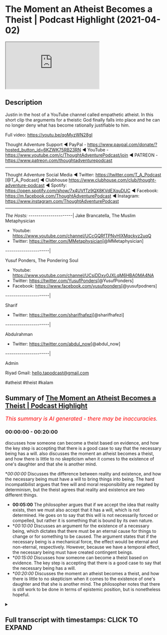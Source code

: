 # The Moment an Atheist Becomes a Theist | Podcast Highlight (2021-04-02)

<iframe loading='lazy' allow='autoplay' src='https://www.youtube.com/embed/_VjXoEPU5z0'></iframe>

## Description

Justin in the host of a YouTube channel called empathetic atheist. In this short clip the arguments for a theistic God finally falls into place and he can no longer deny what has become rationally justifiable to him.

Full video: https://youtu.be/qoMyzWN28gI

Thought Adventure Support
◄ PayPal - https://www.paypal.com/donate/?hosted_button_id=6KZWK75RB23RN 
◄ YouTube - https://www.youtube.com/c/ThoughtAdventurePodcast/join
◄ PATREON - https://www.patreon.com/thoughtadventurepodcast
____________________________________________________________________

Thought Adventure Social Media
◄ Twitter: https://twitter.com/T_A_Podcast​​ [@T_A_Podcast]
◄ Clubhouse https://www.clubhouse.com/club/thought-adventure-podcast
◄ Spotify: https://open.spotify.com/show/7x4UVfTz9QX8KVdEXquDUC
◄ Facebook: https://m.facebook.com/ThoughtAdventurePodcast
◄ Instagram: https://www.instagram.com/ThoughtAdventurePodcast​

----------------------------------------------------------------

*The Hosts:*
----------------------|
Jake Brancatella, The Muslim Metaphysician

- Youtube: https://www.youtube.com/channel/UCcGQRfTPNyHlXMqckvz2uqQ
- Twitter:  https://twitter.com/MMetaphysician​​ [@MMetaphysician]

----------------------|

Yusuf Ponders, The Pondering Soul

- Youtube: https://www.youtube.com/channel/UCsiDDxy0JXLqM6HBA0MA4NA
- Twitter: https://twitter.com/YusufPonders​​ [@YusufPonders]
- Facebook: https://www.facebook.com/yusufponders​ [@yusufpodners]

----------------------|

Sharif

- Twitter: https://twitter.com/sharifhafezi​​ [@sharifhafezi]

----------------------|

Abdulrahman

- Twitter: https://twitter.com/abdul_now​ [@abdul_now]

----------------------|

Admin

Riyad 
Gmail: hello.tapodcast@gmail.com

#atheist #theist #kalam

## Summary of [The Moment an Atheist Becomes a Theist | Podcast Highlight](https://www.youtube.com/watch?v=_VjXoEPU5z0)


*<span style="color:red; font-size:125%">This summary is AI generated - there may be inaccuracies</span>. [](/)*

### <a onclick="modifyYTiframeseektime('0')">00:00:00</a> - <a onclick="modifyYTiframeseektime('1200')">00:20:00</a>

 discusses how someone can become a theist based on evidence, and how the key step is accepting that there is a good case to say that the necessary being has a will.  also discusses the moment an atheist becomes a theist, and how there is little to no skepticism when it comes to the existence of one's daughter and that she is another mind.

**<a onclick="modifyYTiframeseektime('0')">00:00:00</a>* Discusses the difference between reality and existence, and how the necessary being must have a will to bring things into being. The hard incompatibilist argues that free will and moral responsibility are negated by determinism, but the theist agrees that reality and existence are two different things.
* **<a onclick="modifyYTiframeseektime('300')">00:05:00</a>** The philosopher argues that if we accept the idea that reality exists, then we must also accept that it has a will, which is not determined. He goes on to say that this will is not necessarily forced or compelled, but rather it is something that is bound by its own nature.
* **<a onclick="modifyYTiframeseektime('600')">00:10:00</a>* Discusses an argument for the existence of a necessary being, which dictates that there must be an eternal cause for things to change or for something to be caused. The argument states that if the necessary being is a mechanical force, the effect would be eternal and non-eternal, respectively. However, because we have a temporal effect, the necessary being must have created contingent beings.
* **<a onclick="modifyYTiframeseektime('900')">00:15:00</a>* Discusses how someone can become a theist based on evidence. The key step is accepting that there is a good case to say that the necessary being has a will.
* **<a onclick="modifyYTiframeseektime('1200')">00:20:00</a>* Discusses the moment an atheist becomes a theist, and how there is little to no skepticism when it comes to the existence of one's daughter and that she is another mind. The philosopher notes that there is still work to be done in terms of epistemic position, but is nonetheless hopeful.

<details><summary><h2>Full transcript with timestamps: CLICK TO EXPAND</h2></summary>

<a onclick="modifyYTiframeseektime('14')">0:00:14</a> yeah good man i was just  
<a onclick="modifyYTiframeseektime('15')">0:00:15</a> obviously i had to go and pray so i  
<a onclick="modifyYTiframeseektime('17')">0:00:17</a> couldn't hear the discussion so  
<a onclick="modifyYTiframeseektime('19')">0:00:19</a> have you convinced him yet about belief  
<a onclick="modifyYTiframeseektime('21')">0:00:21</a> in a god yet  
<a onclick="modifyYTiframeseektime('24')">0:00:24</a> oh i'm there i'm there with a with a  
<a onclick="modifyYTiframeseektime('25')">0:00:25</a> necessary being  
<a onclick="modifyYTiframeseektime('28')">0:00:28</a> is this a necessary being do you believe  
<a onclick="modifyYTiframeseektime('29')">0:00:29</a> in necessary stage two brother  
<a onclick="modifyYTiframeseektime('32')">0:00:32</a> do you believe that a necessary being  
<a onclick="modifyYTiframeseektime('33')">0:00:33</a> needs to have a will no  
<a onclick="modifyYTiframeseektime('37')">0:00:37</a> yeah explain why not  
<a onclick="modifyYTiframeseektime('40')">0:00:40</a> i don't think reality has a will reality  
<a onclick="modifyYTiframeseektime('44')">0:00:44</a> to me is the causal necessary principle  
<a onclick="modifyYTiframeseektime('46')">0:00:46</a> for the  
<a onclick="modifyYTiframeseektime('46')">0:00:46</a> for the existence of the universe so  
<a onclick="modifyYTiframeseektime('49')">0:00:49</a> with reality reality is the equivalent  
<a onclick="modifyYTiframeseektime('51')">0:00:51</a> to god  
<a onclick="modifyYTiframeseektime('51')">0:00:51</a> uh reality causes i wouldn't use the  
<a onclick="modifyYTiframeseektime('54')">0:00:54</a> word created but i  
<a onclick="modifyYTiframeseektime('55')">0:00:55</a> would use the word causes uh matter  
<a onclick="modifyYTiframeseektime('58')">0:00:58</a> space time consciousness all those  
<a onclick="modifyYTiframeseektime('61')">0:01:01</a> things i've  
<a onclick="modifyYTiframeseektime('62')">0:01:02</a> been looking into something called  
<a onclick="modifyYTiframeseektime('63')">0:01:03</a> neutral monism are you guys familiar  
<a onclick="modifyYTiframeseektime('65')">0:01:05</a> with that  
<a onclick="modifyYTiframeseektime('67')">0:01:07</a> yes but what do you mean by reality  
<a onclick="modifyYTiframeseektime('69')">0:01:09</a> causes  
<a onclick="modifyYTiframeseektime('71')">0:01:11</a> reality what is reality in that is it  
<a onclick="modifyYTiframeseektime('74')">0:01:14</a> just  
<a onclick="modifyYTiframeseektime('75')">0:01:15</a> like a um i mean what is reality in that  
<a onclick="modifyYTiframeseektime('79')">0:01:19</a> equation a plane of existence where  
<a onclick="modifyYTiframeseektime('82')">0:01:22</a> every contingent  
<a onclick="modifyYTiframeseektime('83')">0:01:23</a> thing is derived from  
<a onclick="modifyYTiframeseektime('86')">0:01:26</a> but you understand that the term con  
<a onclick="modifyYTiframeseektime('88')">0:01:28</a> existence is a predicate  
<a onclick="modifyYTiframeseektime('90')">0:01:30</a> it's something that you give uh as a  
<a onclick="modifyYTiframeseektime('94')">0:01:34</a> property of a being  
<a onclick="modifyYTiframeseektime('95')">0:01:35</a> it's not something that exists so i  
<a onclick="modifyYTiframeseektime('97')">0:01:37</a> can't use existence as a noun  
<a onclick="modifyYTiframeseektime('99')">0:01:39</a> well and the way you're using it as well  
<a onclick="modifyYTiframeseektime('101')">0:01:41</a> as you will use it as an adjective isn't  
<a onclick="modifyYTiframeseektime('104')">0:01:44</a> it  
<a onclick="modifyYTiframeseektime('106')">0:01:46</a> well yeah yeah okay and i guess you  
<a onclick="modifyYTiframeseektime('108')">0:01:48</a> could also this is still  
<a onclick="modifyYTiframeseektime('110')">0:01:50</a> just referring to the fact that anything  
<a onclick="modifyYTiframeseektime('112')">0:01:52</a> that has existence you're sort of  
<a onclick="modifyYTiframeseektime('114')">0:01:54</a> putting it into that  
<a onclick="modifyYTiframeseektime('115')">0:01:55</a> but we've already spent a bit of time  
<a onclick="modifyYTiframeseektime('117')">0:01:57</a> discussing why there's a distinction and  
<a onclick="modifyYTiframeseektime('118')">0:01:58</a> you've already  
<a onclick="modifyYTiframeseektime('119')">0:01:59</a> um conceded to this there's a  
<a onclick="modifyYTiframeseektime('121')">0:02:01</a> distinction between two different kinds  
<a onclick="modifyYTiframeseektime('123')">0:02:03</a> of existence  
<a onclick="modifyYTiframeseektime('124')">0:02:04</a> that being possible existence or  
<a onclick="modifyYTiframeseektime('125')">0:02:05</a> contingent beings and the necessary  
<a onclick="modifyYTiframeseektime('127')">0:02:07</a> being  
<a onclick="modifyYTiframeseektime('128')">0:02:08</a> so when you're describing existence in  
<a onclick="modifyYTiframeseektime('130')">0:02:10</a> the way you are  
<a onclick="modifyYTiframeseektime('131')">0:02:11</a> you're just putting these all of these  
<a onclick="modifyYTiframeseektime('133')">0:02:13</a> things into one category despite there  
<a onclick="modifyYTiframeseektime('135')">0:02:15</a> being a huge distinction between  
<a onclick="modifyYTiframeseektime('137')">0:02:17</a> that which gives rise to possible  
<a onclick="modifyYTiframeseektime('139')">0:02:19</a> existence  
<a onclick="modifyYTiframeseektime('140')">0:02:20</a> and the thing that's making them come  
<a onclick="modifyYTiframeseektime('143')">0:02:23</a> into being itself  
<a onclick="modifyYTiframeseektime('145')">0:02:25</a> so you've already said that there is a  
<a onclick="modifyYTiframeseektime('147')">0:02:27</a> necessary being  
<a onclick="modifyYTiframeseektime('150')">0:02:30</a> and to say well existence doesn't have a  
<a onclick="modifyYTiframeseektime('153')">0:02:33</a> will  
<a onclick="modifyYTiframeseektime('154')">0:02:34</a> that's to completely forget all the  
<a onclick="modifyYTiframeseektime('156')">0:02:36</a> argumentation that's been leading up to  
<a onclick="modifyYTiframeseektime('158')">0:02:38</a> this distinction between different kinds  
<a onclick="modifyYTiframeseektime('159')">0:02:39</a> of  
<a onclick="modifyYTiframeseektime('160')">0:02:40</a> existent beings that is necessary and  
<a onclick="modifyYTiframeseektime('163')">0:02:43</a> possible and to say well this as a whole  
<a onclick="modifyYTiframeseektime('167')">0:02:47</a> can't have a will we've not been arguing  
<a onclick="modifyYTiframeseektime('169')">0:02:49</a> for that we've said we've admitted yes  
<a onclick="modifyYTiframeseektime('171')">0:02:51</a> there are  
<a onclick="modifyYTiframeseektime('172')">0:02:52</a> there is this thing called existent  
<a onclick="modifyYTiframeseektime('174')">0:02:54</a> beings  
<a onclick="modifyYTiframeseektime('176')">0:02:56</a> now if you go into that bubble of things  
<a onclick="modifyYTiframeseektime('179')">0:02:59</a> are there different kinds of existent  
<a onclick="modifyYTiframeseektime('180')">0:03:00</a> beings yes there's a necessary being  
<a onclick="modifyYTiframeseektime('182')">0:03:02</a> and there's a possible being or possible  
<a onclick="modifyYTiframeseektime('184')">0:03:04</a> beings plural  
<a onclick="modifyYTiframeseektime('186')">0:03:06</a> and we're saying that the uh the  
<a onclick="modifyYTiframeseektime('190')">0:03:10</a> necessary  
<a onclick="modifyYTiframeseektime('191')">0:03:11</a> has to have a will and we we gave the  
<a onclick="modifyYTiframeseektime('193')">0:03:13</a> reasoning there so if this necessary  
<a onclick="modifyYTiframeseektime('195')">0:03:15</a> being is  
<a onclick="modifyYTiframeseektime('195')">0:03:15</a> independent yeah it is bringing things  
<a onclick="modifyYTiframeseektime('198')">0:03:18</a> into being  
<a onclick="modifyYTiframeseektime('200')">0:03:20</a> there is this strange occurrence here of  
<a onclick="modifyYTiframeseektime('202')">0:03:22</a> the the lack of  
<a onclick="modifyYTiframeseektime('203')">0:03:23</a> causality in the sense that this being  
<a onclick="modifyYTiframeseektime('205')">0:03:25</a> isn't being acted  
<a onclick="modifyYTiframeseektime('206')">0:03:26</a> upon in the same way so i know you're a  
<a onclick="modifyYTiframeseektime('209')">0:03:29</a> determinist yeah  
<a onclick="modifyYTiframeseektime('210')">0:03:30</a> are you still there i mean i've i've  
<a onclick="modifyYTiframeseektime('212')">0:03:32</a> moved on that too  
<a onclick="modifyYTiframeseektime('214')">0:03:34</a> but so but even if you would want to let  
<a onclick="modifyYTiframeseektime('216')">0:03:36</a> me just clarify real quick i  
<a onclick="modifyYTiframeseektime('218')">0:03:38</a> i am a hard incompatibilist uh in the  
<a onclick="modifyYTiframeseektime('220')">0:03:40</a> same sense as jake  
<a onclick="modifyYTiframeseektime('223')">0:03:43</a> we just sit on different ends of the  
<a onclick="modifyYTiframeseektime('225')">0:03:45</a> spectrum i am a hard incompatibilist  
<a onclick="modifyYTiframeseektime('227')">0:03:47</a> that uh negates free will that leans  
<a onclick="modifyYTiframeseektime('230')">0:03:50</a> towards determinism negates free will  
<a onclick="modifyYTiframeseektime('232')">0:03:52</a> and or moral responsibility okay right  
<a onclick="modifyYTiframeseektime('235')">0:03:55</a> but you understand just in that when you  
<a onclick="modifyYTiframeseektime('237')">0:03:57</a> say existence  
<a onclick="modifyYTiframeseektime('238')">0:03:58</a> is the necessary existence you're using  
<a onclick="modifyYTiframeseektime('242')">0:04:02</a> existence that  
<a onclick="modifyYTiframeseektime('243')">0:04:03</a> has an adjective exactly it doesn't make  
<a onclick="modifyYTiframeseektime('246')">0:04:06</a> sense when you say existing no no no  
<a onclick="modifyYTiframeseektime('249')">0:04:09</a> reality is  
<a onclick="modifyYTiframeseektime('252')">0:04:12</a> so what i would need to do is is find a  
<a onclick="modifyYTiframeseektime('254')">0:04:14</a> way to separate  
<a onclick="modifyYTiframeseektime('255')">0:04:15</a> reality from existence find a  
<a onclick="modifyYTiframeseektime('258')">0:04:18</a> distinction between those two things  
<a onclick="modifyYTiframeseektime('259')">0:04:19</a> because i'm not necessarily trying to  
<a onclick="modifyYTiframeseektime('261')">0:04:21</a> say  
<a onclick="modifyYTiframeseektime('262')">0:04:22</a> that existence is existence or reality  
<a onclick="modifyYTiframeseektime('265')">0:04:25</a> is reality  
<a onclick="modifyYTiframeseektime('270')">0:04:30</a> is that which exists as either a  
<a onclick="modifyYTiframeseektime('273')">0:04:33</a> possible existence or a necessary  
<a onclick="modifyYTiframeseektime('275')">0:04:35</a> existence which i think what joseph was  
<a onclick="modifyYTiframeseektime('276')">0:04:36</a> saying before  
<a onclick="modifyYTiframeseektime('278')">0:04:38</a> then yes but that's what we agree that  
<a onclick="modifyYTiframeseektime('280')">0:04:40</a> reality  
<a onclick="modifyYTiframeseektime('282')">0:04:42</a> is that which exists as a possible  
<a onclick="modifyYTiframeseektime('283')">0:04:43</a> existence and or it's a necessary  
<a onclick="modifyYTiframeseektime('285')">0:04:45</a> existence  
<a onclick="modifyYTiframeseektime('286')">0:04:46</a> now all we're saying is okay you've got  
<a onclick="modifyYTiframeseektime('288')">0:04:48</a> possible existence  
<a onclick="modifyYTiframeseektime('289')">0:04:49</a> which are possible and need to be  
<a onclick="modifyYTiframeseektime('291')">0:04:51</a> actualized to have a particular  
<a onclick="modifyYTiframeseektime('293')">0:04:53</a> attribute  
<a onclick="modifyYTiframeseektime('294')">0:04:54</a> or that they began to exist and a  
<a onclick="modifyYTiframeseektime('297')">0:04:57</a> necessary existence which is eternal  
<a onclick="modifyYTiframeseektime('300')">0:05:00</a> uh which had to do the actualizing now  
<a onclick="modifyYTiframeseektime('302')">0:05:02</a> the actualizing or the causing  
<a onclick="modifyYTiframeseektime('305')">0:05:05</a> of these possible things it required a  
<a onclick="modifyYTiframeseektime('308')">0:05:08</a> choice  
<a onclick="modifyYTiframeseektime('309')">0:05:09</a> otherwise these possible things are no  
<a onclick="modifyYTiframeseektime('310')">0:05:10</a> longer possible they're necessary as  
<a onclick="modifyYTiframeseektime('312')">0:05:12</a> well  
<a onclick="modifyYTiframeseektime('313')">0:05:13</a> and no not only that yeah go sorry and  
<a onclick="modifyYTiframeseektime('316')">0:05:16</a> also so  
<a onclick="modifyYTiframeseektime('318')">0:05:18</a> the idea that existence doesn't  
<a onclick="modifyYTiframeseektime('321')">0:05:21</a> necessarily have to have a will  
<a onclick="modifyYTiframeseektime('323')">0:05:23</a> we're conceding that with the idea that  
<a onclick="modifyYTiframeseektime('325')">0:05:25</a> possible existence  
<a onclick="modifyYTiframeseektime('327')">0:05:27</a> can have a will and cannot have a will  
<a onclick="modifyYTiframeseektime('329')">0:05:29</a> that is some  
<a onclick="modifyYTiframeseektime('330')">0:05:30</a> of possible existent beings by possible  
<a onclick="modifyYTiframeseektime('334')">0:05:34</a> existence you mean contingent beings  
<a onclick="modifyYTiframeseektime('336')">0:05:36</a> yeah yeah so they can be their their  
<a onclick="modifyYTiframeseektime('338')">0:05:38</a> non-existence is not inconceivable  
<a onclick="modifyYTiframeseektime('340')">0:05:40</a> so that you know these things can come  
<a onclick="modifyYTiframeseektime('342')">0:05:42</a> into being and they can cease to be  
<a onclick="modifyYTiframeseektime('344')">0:05:44</a> you know they can originate that they  
<a onclick="modifyYTiframeseektime('346')">0:05:46</a> have a will i would just say that their  
<a onclick="modifyYTiframeseektime('347')">0:05:47</a> will  
<a onclick="modifyYTiframeseektime('347')">0:05:47</a> isn't uh isn't derived from free choice  
<a onclick="modifyYTiframeseektime('351')">0:05:51</a> like that their their will right but  
<a onclick="modifyYTiframeseektime('353')">0:05:53</a> then that complicates it even further  
<a onclick="modifyYTiframeseektime('355')">0:05:55</a> because  
<a onclick="modifyYTiframeseektime('355')">0:05:55</a> if you want to say because we're saying  
<a onclick="modifyYTiframeseektime('357')">0:05:57</a> i'm saying that there are i think like a  
<a onclick="modifyYTiframeseektime('358')">0:05:58</a> stone  
<a onclick="modifyYTiframeseektime('359')">0:05:59</a> doesn't necessarily have a will i'm  
<a onclick="modifyYTiframeseektime('361')">0:06:01</a> happy to concede that  
<a onclick="modifyYTiframeseektime('363')">0:06:03</a> you know we can go down this route of  
<a onclick="modifyYTiframeseektime('365')">0:06:05</a> psychism and things like that but  
<a onclick="modifyYTiframeseektime('367')">0:06:07</a> i'm happy to say that there are things  
<a onclick="modifyYTiframeseektime('369')">0:06:09</a> in existence that don't have a will  
<a onclick="modifyYTiframeseektime('372')">0:06:12</a> and you know if you're saying that then  
<a onclick="modifyYTiframeseektime('375')">0:06:15</a> we can say  
<a onclick="modifyYTiframeseektime('376')">0:06:16</a> yeah it's not necessarily the case that  
<a onclick="modifyYTiframeseektime('378')">0:06:18</a> existence  
<a onclick="modifyYTiframeseektime('379')">0:06:19</a> has to have a will well because we can  
<a onclick="modifyYTiframeseektime('381')">0:06:21</a> point at things in reality that don't  
<a onclick="modifyYTiframeseektime('383')">0:06:23</a> have a will so we yeah that's fine  
<a onclick="modifyYTiframeseektime('385')">0:06:25</a> but then again we've already made a  
<a onclick="modifyYTiframeseektime('386')">0:06:26</a> distinction between the possible and the  
<a onclick="modifyYTiframeseektime('387')">0:06:27</a> necessary  
<a onclick="modifyYTiframeseektime('388')">0:06:28</a> and the only reason you can say well  
<a onclick="modifyYTiframeseektime('390')">0:06:30</a> reality doesn't necessarily have to have  
<a onclick="modifyYTiframeseektime('392')">0:06:32</a> a will  
<a onclick="modifyYTiframeseektime('394')">0:06:34</a> that's a consequence of this  
<a onclick="modifyYTiframeseektime('395')">0:06:35</a> understanding that well possible  
<a onclick="modifyYTiframeseektime('397')">0:06:37</a> existence  
<a onclick="modifyYTiframeseektime('398')">0:06:38</a> and may not have a will and so therefore  
<a onclick="modifyYTiframeseektime('400')">0:06:40</a> you can infer from that  
<a onclick="modifyYTiframeseektime('402')">0:06:42</a> to the idea that quote reality doesn't  
<a onclick="modifyYTiframeseektime('405')">0:06:45</a> have a will  
<a onclick="modifyYTiframeseektime('406')">0:06:46</a> but then all you're talking about here  
<a onclick="modifyYTiframeseektime('408')">0:06:48</a> is the set of contingent things  
<a onclick="modifyYTiframeseektime('411')">0:06:51</a> and you're not seeing that we've already  
<a onclick="modifyYTiframeseektime('413')">0:06:53</a> made a distinction between that set  
<a onclick="modifyYTiframeseektime('415')">0:06:55</a> and the necessary existence and so then  
<a onclick="modifyYTiframeseektime('417')">0:06:57</a> when we're talking about the necessary  
<a onclick="modifyYTiframeseektime('419')">0:06:59</a> existence  
<a onclick="modifyYTiframeseektime('419')">0:06:59</a> there is no other way of explaining this  
<a onclick="modifyYTiframeseektime('421')">0:07:01</a> is other than having  
<a onclick="modifyYTiframeseektime('423')">0:07:03</a> the ability to choose there's nothing  
<a onclick="modifyYTiframeseektime('425')">0:07:05</a> acting upon it  
<a onclick="modifyYTiframeseektime('426')">0:07:06</a> making it do anything whatever  
<a onclick="modifyYTiframeseektime('429')">0:07:09</a> actions are coming from it whatever um  
<a onclick="modifyYTiframeseektime('432')">0:07:12</a> effects come from it  
<a onclick="modifyYTiframeseektime('434')">0:07:14</a> are self-determined and this is about as  
<a onclick="modifyYTiframeseektime('437')">0:07:17</a> free as a will as you're gonna get and  
<a onclick="modifyYTiframeseektime('438')">0:07:18</a> then  
<a onclick="modifyYTiframeseektime('438')">0:07:18</a> on top of that with what you've just  
<a onclick="modifyYTiframeseektime('440')">0:07:20</a> said um the this can you repeat what you  
<a onclick="modifyYTiframeseektime('442')">0:07:22</a> just mentioned there about you can  
<a onclick="modifyYTiframeseektime('444')">0:07:24</a> imagine  
<a onclick="modifyYTiframeseektime('445')">0:07:25</a> um you know these things as having a  
<a onclick="modifyYTiframeseektime('446')">0:07:26</a> will but a deterministic will  
<a onclick="modifyYTiframeseektime('449')">0:07:29</a> basic basically i have a will that's  
<a onclick="modifyYTiframeseektime('452')">0:07:32</a> that's derived from a arena of faculties  
<a onclick="modifyYTiframeseektime('455')">0:07:35</a> of  
<a onclick="modifyYTiframeseektime('456')">0:07:36</a> external factors like my existence my  
<a onclick="modifyYTiframeseektime('458')">0:07:38</a> brain my parents my society  
<a onclick="modifyYTiframeseektime('459')">0:07:39</a> everything like that brings me to figure  
<a onclick="modifyYTiframeseektime('462')">0:07:42</a> out what i like what i don't like what i  
<a onclick="modifyYTiframeseektime('464')">0:07:44</a> think is  
<a onclick="modifyYTiframeseektime('464')">0:07:44</a> right and wrong true and false all of  
<a onclick="modifyYTiframeseektime('467')">0:07:47</a> the things are from  
<a onclick="modifyYTiframeseektime('468')">0:07:48</a> external factors which are influences  
<a onclick="modifyYTiframeseektime('470')">0:07:50</a> that  
<a onclick="modifyYTiframeseektime('471')">0:07:51</a> could have could have caused me to  
<a onclick="modifyYTiframeseektime('474')">0:07:54</a> believe that something is right or wrong  
<a onclick="modifyYTiframeseektime('477')">0:07:57</a> but this is great though bro because  
<a onclick="modifyYTiframeseektime('478')">0:07:58</a> well for us not for you  
<a onclick="modifyYTiframeseektime('480')">0:08:00</a> because if you're willing to concede  
<a onclick="modifyYTiframeseektime('482')">0:08:02</a> here  
<a onclick="modifyYTiframeseektime('483')">0:08:03</a> that you know all of these things  
<a onclick="modifyYTiframeseektime('485')">0:08:05</a> despite being determined have  
<a onclick="modifyYTiframeseektime('487')">0:08:07</a> will then you have to admit that  
<a onclick="modifyYTiframeseektime('490')">0:08:10</a> whatever this necessary being is has a  
<a onclick="modifyYTiframeseektime('493')">0:08:13</a> will that is not determined  
<a onclick="modifyYTiframeseektime('494')">0:08:14</a> therefore has a free will  
<a onclick="modifyYTiframeseektime('498')">0:08:18</a> because if you're willing to acknowledge  
<a onclick="modifyYTiframeseektime('500')">0:08:20</a> if it's determined by other causes  
<a onclick="modifyYTiframeseektime('502')">0:08:22</a> and this necessary being is independent  
<a onclick="modifyYTiframeseektime('505')">0:08:25</a> i there's no other causes  
<a onclick="modifyYTiframeseektime('507')">0:08:27</a> determining it is this necessary being  
<a onclick="modifyYTiframeseektime('511')">0:08:31</a> bound by by his nature  
<a onclick="modifyYTiframeseektime('514')">0:08:34</a> for example can this necessary being you  
<a onclick="modifyYTiframeseektime('516')">0:08:36</a> guys are speaking about  
<a onclick="modifyYTiframeseektime('518')">0:08:38</a> can it lie can it sin  
<a onclick="modifyYTiframeseektime('521')">0:08:41</a> can it shoot well i'm not going to say  
<a onclick="modifyYTiframeseektime('523')">0:08:43</a> choose not to exist because that's kind  
<a onclick="modifyYTiframeseektime('524')">0:08:44</a> of stupid  
<a onclick="modifyYTiframeseektime('525')">0:08:45</a> but can it do those things like it's  
<a onclick="modifyYTiframeseektime('528')">0:08:48</a> it's bound  
<a onclick="modifyYTiframeseektime('529')">0:08:49</a> by its own nature which means there's  
<a onclick="modifyYTiframeseektime('531')">0:08:51</a> some deterministic  
<a onclick="modifyYTiframeseektime('533')">0:08:53</a> uh attributes there see i would say this  
<a onclick="modifyYTiframeseektime('536')">0:08:56</a> i would say the problem with those types  
<a onclick="modifyYTiframeseektime('538')">0:08:58</a> of questions is that it sort of  
<a onclick="modifyYTiframeseektime('540')">0:09:00</a> goes a bit too further to where we're at  
<a onclick="modifyYTiframeseektime('544')">0:09:04</a> so we're at being and then we're trying  
<a onclick="modifyYTiframeseektime('546')">0:09:06</a> to say okay does it necessarily be is it  
<a onclick="modifyYTiframeseektime('548')">0:09:08</a> some sort of mechanical force within the  
<a onclick="modifyYTiframeseektime('550')">0:09:10</a> universe  
<a onclick="modifyYTiframeseektime('551')">0:09:11</a> that has no consciousness no will and  
<a onclick="modifyYTiframeseektime('554')">0:09:14</a> therefore was forced to create  
<a onclick="modifyYTiframeseektime('555')">0:09:15</a> so we're trying to move the discussion  
<a onclick="modifyYTiframeseektime('557')">0:09:17</a> from there to a will and then we can  
<a onclick="modifyYTiframeseektime('559')">0:09:19</a> start talking about other properties  
<a onclick="modifyYTiframeseektime('561')">0:09:21</a> and i i i mentioned the point i said if  
<a onclick="modifyYTiframeseektime('563')">0:09:23</a> we say reality  
<a onclick="modifyYTiframeseektime('565')">0:09:25</a> exists we're saying oh reality is  
<a onclick="modifyYTiframeseektime('566')">0:09:26</a> reality we're saying reality is either a  
<a onclick="modifyYTiframeseektime('568')">0:09:28</a> contingent being  
<a onclick="modifyYTiframeseektime('570')">0:09:30</a> and a necessary being isn't it and we're  
<a onclick="modifyYTiframeseektime('572')">0:09:32</a> saying well contingent beings didn't  
<a onclick="modifyYTiframeseektime('573')">0:09:33</a> don't explain their own existence  
<a onclick="modifyYTiframeseektime('576')">0:09:36</a> and necessary being does explain its own  
<a onclick="modifyYTiframeseektime('578')">0:09:38</a> existence by necessity has to exist  
<a onclick="modifyYTiframeseektime('580')">0:09:40</a> independently  
<a onclick="modifyYTiframeseektime('581')">0:09:41</a> and that the necessity necessary being  
<a onclick="modifyYTiframeseektime('584')">0:09:44</a> causes the contingent beings  
<a onclick="modifyYTiframeseektime('586')">0:09:46</a> to exist yeah now that causal  
<a onclick="modifyYTiframeseektime('589')">0:09:49</a> relationship  
<a onclick="modifyYTiframeseektime('590')">0:09:50</a> is it something that is forced or  
<a onclick="modifyYTiframeseektime('593')">0:09:53</a> compelled  
<a onclick="modifyYTiframeseektime('594')">0:09:54</a> upon the necessary being like a  
<a onclick="modifyYTiframeseektime('597')">0:09:57</a> mechanical force  
<a onclick="modifyYTiframeseektime('598')">0:09:58</a> now if it's forced or compelled the  
<a onclick="modifyYTiframeseektime('601')">0:10:01</a> problem is  
<a onclick="modifyYTiframeseektime('602')">0:10:02</a> is that then the possible beings have to  
<a onclick="modifyYTiframeseektime('605')">0:10:05</a> have always existed  
<a onclick="modifyYTiframeseektime('607')">0:10:07</a> because everything sufficient for the  
<a onclick="modifyYTiframeseektime('610')">0:10:10</a> necessary being to bring the effect  
<a onclick="modifyYTiframeseektime('612')">0:10:12</a> into being or cause the effect always  
<a onclick="modifyYTiframeseektime('614')">0:10:14</a> exists  
<a onclick="modifyYTiframeseektime('615')">0:10:15</a> i agree yeah so therefore if the effect  
<a onclick="modifyYTiframeseektime('619')">0:10:19</a> comes in at a point in time  
<a onclick="modifyYTiframeseektime('623')">0:10:23</a> or begins then it means that the  
<a onclick="modifyYTiframeseektime('626')">0:10:26</a> necessary being having all of these  
<a onclick="modifyYTiframeseektime('627')">0:10:27</a> necessities  
<a onclick="modifyYTiframeseektime('629')">0:10:29</a> you know not having anything external to  
<a onclick="modifyYTiframeseektime('631')">0:10:31</a> itself the only explanation we have  
<a onclick="modifyYTiframeseektime('633')">0:10:33</a> open to us is that it chose and this  
<a onclick="modifyYTiframeseektime('636')">0:10:36</a> like goes back to that  
<a onclick="modifyYTiframeseektime('637')">0:10:37</a> example i gave earlier i don't know if  
<a onclick="modifyYTiframeseektime('638')">0:10:38</a> you heard the example of seti you know  
<a onclick="modifyYTiframeseektime('640')">0:10:40</a> search for extraterrestrial intelligence  
<a onclick="modifyYTiframeseektime('643')">0:10:43</a> the reason why they look for it how they  
<a onclick="modifyYTiframeseektime('645')">0:10:45</a> look for intelligence  
<a onclick="modifyYTiframeseektime('646')">0:10:46</a> is they say is there a signal in the  
<a onclick="modifyYTiframeseektime('648')">0:10:48</a> universe  
<a onclick="modifyYTiframeseektime('649')">0:10:49</a> that doesn't have a naturalistic origin  
<a onclick="modifyYTiframeseektime('652')">0:10:52</a> that cannot be explained by some  
<a onclick="modifyYTiframeseektime('654')">0:10:54</a> physical law  
<a onclick="modifyYTiframeseektime('655')">0:10:55</a> if there's something that cannot be  
<a onclick="modifyYTiframeseektime('656')">0:10:56</a> explained by physical law  
<a onclick="modifyYTiframeseektime('658')">0:10:58</a> then it's an indication of intelligence  
<a onclick="modifyYTiframeseektime('661')">0:11:01</a> yeah and we're saying that this  
<a onclick="modifyYTiframeseektime('664')">0:11:04</a> necessary being  
<a onclick="modifyYTiframeseektime('665')">0:11:05</a> doesn't depend upon any physical laws  
<a onclick="modifyYTiframeseektime('668')">0:11:08</a> outside of itself  
<a onclick="modifyYTiframeseektime('669')">0:11:09</a> it therefore chooses to create  
<a onclick="modifyYTiframeseektime('672')">0:11:12</a> possible beings so basically what you're  
<a onclick="modifyYTiframeseektime('675')">0:11:15</a> saying is that  
<a onclick="modifyYTiframeseektime('676')">0:11:16</a> we're on the same page with the  
<a onclick="modifyYTiframeseektime('678')">0:11:18</a> necessary being we're on on the same  
<a onclick="modifyYTiframeseektime('680')">0:11:20</a> page with an eternal  
<a onclick="modifyYTiframeseektime('681')">0:11:21</a> causal principle for the universe itself  
<a onclick="modifyYTiframeseektime('683')">0:11:23</a> for exist  
<a onclick="modifyYTiframeseektime('684')">0:11:24</a> existence itself you're saying that for  
<a onclick="modifyYTiframeseektime('687')">0:11:27</a> things to change or for something to be  
<a onclick="modifyYTiframeseektime('690')">0:11:30</a> caused  
<a onclick="modifyYTiframeseektime('691')">0:11:31</a> there needs to be a will implemented  
<a onclick="modifyYTiframeseektime('693')">0:11:33</a> with this necessary being  
<a onclick="modifyYTiframeseektime('695')">0:11:35</a> to be able to change the state of  
<a onclick="modifyYTiframeseektime('697')">0:11:37</a> something uh  
<a onclick="modifyYTiframeseektime('698')">0:11:38</a> because i was gonna say we also agree  
<a onclick="modifyYTiframeseektime('702')">0:11:42</a> that contingent things began to exist  
<a onclick="modifyYTiframeseektime('704')">0:11:44</a> don't we  
<a onclick="modifyYTiframeseektime('705')">0:11:45</a> yes okay so we agree there's a necessary  
<a onclick="modifyYTiframeseektime('708')">0:11:48</a> eternal cause  
<a onclick="modifyYTiframeseektime('709')">0:11:49</a> and there's an effect of contingent  
<a onclick="modifyYTiframeseektime('711')">0:11:51</a> beings which began to exist  
<a onclick="modifyYTiframeseektime('714')">0:11:54</a> now if we explain the necessary being  
<a onclick="modifyYTiframeseektime('718')">0:11:58</a> as a mechanical force then if the cause  
<a onclick="modifyYTiframeseektime('722')">0:12:02</a> is eternal  
<a onclick="modifyYTiframeseektime('722')">0:12:02</a> the effect would be what if the cause is  
<a onclick="modifyYTiframeseektime('726')">0:12:06</a> eternal  
<a onclick="modifyYTiframeseektime('728')">0:12:08</a> the effect would be non-eternal no it  
<a onclick="modifyYTiframeseektime('731')">0:12:11</a> would be  
<a onclick="modifyYTiframeseektime('731')">0:12:11</a> terrible if the cause if everything  
<a onclick="modifyYTiframeseektime('734')">0:12:14</a> sufficient to cause an  
<a onclick="modifyYTiframeseektime('736')">0:12:16</a> effect exists then you're going to have  
<a onclick="modifyYTiframeseektime('739')">0:12:19</a> an effect isn't it  
<a onclick="modifyYTiframeseektime('744')">0:12:24</a> the creation itself would be eternal i'm  
<a onclick="modifyYTiframeseektime('746')">0:12:26</a> like no  
<a onclick="modifyYTiframeseektime('747')">0:12:27</a> no the the the creation like we are the  
<a onclick="modifyYTiframeseektime('750')">0:12:30</a> effect  
<a onclick="modifyYTiframeseektime('751')">0:12:31</a> of yeah what's your military being  
<a onclick="modifyYTiframeseektime('753')">0:12:33</a> caused so we would be contingent at that  
<a onclick="modifyYTiframeseektime('755')">0:12:35</a> point right  
<a onclick="modifyYTiframeseektime('756')">0:12:36</a> so the point here is this is uh this is  
<a onclick="modifyYTiframeseektime('759')">0:12:39</a> one of  
<a onclick="modifyYTiframeseektime('759')">0:12:39</a> three uh four arguments we mentioned  
<a onclick="modifyYTiframeseektime('761')">0:12:41</a> here but this one argument is saying  
<a onclick="modifyYTiframeseektime('763')">0:12:43</a> okay  
<a onclick="modifyYTiframeseektime('764')">0:12:44</a> if you've got an eternal cause that has  
<a onclick="modifyYTiframeseektime('766')">0:12:46</a> no choice to create  
<a onclick="modifyYTiframeseektime('769')">0:12:49</a> then the effect would have to be  
<a onclick="modifyYTiframeseektime('773')">0:12:53</a> eternal exactly but because we have  
<a onclick="modifyYTiframeseektime('776')">0:12:56</a> not an eternal effect we have a temporal  
<a onclick="modifyYTiframeseektime('779')">0:12:59</a> effect  
<a onclick="modifyYTiframeseektime('780')">0:13:00</a> then what can we say about the eternal  
<a onclick="modifyYTiframeseektime('782')">0:13:02</a> cause then didn't have to create did it  
<a onclick="modifyYTiframeseektime('788')">0:13:08</a> it did not have to cause the effect  
<a onclick="modifyYTiframeseektime('794')">0:13:14</a> just just  
<a onclick="modifyYTiframeseektime('797')">0:13:17</a> just repeat after me no joking yeah  
<a onclick="modifyYTiframeseektime('799')">0:13:19</a> right  
<a onclick="modifyYTiframeseektime('800')">0:13:20</a> i already gotta put it up right here on  
<a onclick="modifyYTiframeseektime('802')">0:13:22</a> my other monitor  
<a onclick="modifyYTiframeseektime('804')">0:13:24</a> um does that make sense yeah that  
<a onclick="modifyYTiframeseektime('807')">0:13:27</a> that makes sense that makes sense and  
<a onclick="modifyYTiframeseektime('810')">0:13:30</a> you guys have been talking to me about  
<a onclick="modifyYTiframeseektime('812')">0:13:32</a> this for months and i'm just trying to  
<a onclick="modifyYTiframeseektime('813')">0:13:33</a> been rap  
<a onclick="modifyYTiframeseektime('813')">0:13:33</a> trying to been able to wrap my head  
<a onclick="modifyYTiframeseektime('814')">0:13:34</a> around it and to be completely honest  
<a onclick="modifyYTiframeseektime('816')">0:13:36</a> look up arguments to completely tear  
<a onclick="modifyYTiframeseektime('818')">0:13:38</a> this down  
<a onclick="modifyYTiframeseektime('819')">0:13:39</a> yeah i've yet to get to find any  
<a onclick="modifyYTiframeseektime('822')">0:13:42</a> but you know that's just one argument  
<a onclick="modifyYTiframeseektime('824')">0:13:44</a> remember  
<a onclick="modifyYTiframeseektime('825')">0:13:45</a> the other arguments as well justin are  
<a onclick="modifyYTiframeseektime('827')">0:13:47</a> like for example  
<a onclick="modifyYTiframeseektime('828')">0:13:48</a> you know last after last time show we  
<a onclick="modifyYTiframeseektime('831')">0:13:51</a> had discussions you had discussion with  
<a onclick="modifyYTiframeseektime('832')">0:13:52</a> hartman the other brothers here as well  
<a onclick="modifyYTiframeseektime('834')">0:13:54</a> about consciousness and we agree and  
<a onclick="modifyYTiframeseektime('836')">0:13:56</a> you've now become  
<a onclick="modifyYTiframeseektime('838')">0:13:58</a> you've rejected materialism i think  
<a onclick="modifyYTiframeseektime('839')">0:13:59</a> you're still on that aren't you  
<a onclick="modifyYTiframeseektime('841')">0:14:01</a> so you rejected materialism you believe  
<a onclick="modifyYTiframeseektime('843')">0:14:03</a> consciousness cannot be explained by  
<a onclick="modifyYTiframeseektime('845')">0:14:05</a> physical physicality or physicalism  
<a onclick="modifyYTiframeseektime('849')">0:14:09</a> there must be something that is external  
<a onclick="modifyYTiframeseektime('852')">0:14:12</a> to the material realm  
<a onclick="modifyYTiframeseektime('853')">0:14:13</a> that cause consciousness you take your  
<a onclick="modifyYTiframeseektime('856')">0:14:16</a> baby steps towards a shahada here justin  
<a onclick="modifyYTiframeseektime('859')">0:14:19</a> yeah so i'm just saying  
<a onclick="modifyYTiframeseektime('862')">0:14:22</a> there's so many different ways of  
<a onclick="modifyYTiframeseektime('864')">0:14:24</a> looking at this question  
<a onclick="modifyYTiframeseektime('866')">0:14:26</a> all of them seem to always point to a  
<a onclick="modifyYTiframeseektime('868')">0:14:28</a> necessary being  
<a onclick="modifyYTiframeseektime('870')">0:14:30</a> that has conscious awareness of what it  
<a onclick="modifyYTiframeseektime('872')">0:14:32</a> did  
<a onclick="modifyYTiframeseektime('874')">0:14:34</a> yeah or what it caused yeah  
<a onclick="modifyYTiframeseektime('881')">0:14:41</a> i don't want to push it justin because i  
<a onclick="modifyYTiframeseektime('883')">0:14:43</a> know somebody have to think about it bro  
<a onclick="modifyYTiframeseektime('890')">0:14:50</a> a couple more days don't get don't be  
<a onclick="modifyYTiframeseektime('892')">0:14:52</a> afraid to keep pushing  
<a onclick="modifyYTiframeseektime('894')">0:14:54</a> so justin remember this argument does  
<a onclick="modifyYTiframeseektime('897')">0:14:57</a> not necessarily  
<a onclick="modifyYTiframeseektime('898')">0:14:58</a> lead you to islam it leads you to theism  
<a onclick="modifyYTiframeseektime('902')">0:15:02</a> but the next step about islam  
<a onclick="modifyYTiframeseektime('905')">0:15:05</a> and there's a few steps but one of the  
<a onclick="modifyYTiframeseektime('907')">0:15:07</a> key steps would be  
<a onclick="modifyYTiframeseektime('908')">0:15:08</a> is what religion best explains this  
<a onclick="modifyYTiframeseektime('912')">0:15:12</a> necessary being yeah so which divine  
<a onclick="modifyYTiframeseektime('915')">0:15:15</a> can you know the lots of people claim to  
<a onclick="modifyYTiframeseektime('917')">0:15:17</a> have received this revelation from this  
<a onclick="modifyYTiframeseektime('919')">0:15:19</a> necessary being  
<a onclick="modifyYTiframeseektime('920')">0:15:20</a> that has a will consciousness  
<a onclick="modifyYTiframeseektime('921')">0:15:21</a> intelligence that created  
<a onclick="modifyYTiframeseektime('923')">0:15:23</a> through intentionality what best  
<a onclick="modifyYTiframeseektime('926')">0:15:26</a> explains it  
<a onclick="modifyYTiframeseektime('927')">0:15:27</a> well that's an easy step that's an easy  
<a onclick="modifyYTiframeseektime('929')">0:15:29</a> step that i've already been doing  
<a onclick="modifyYTiframeseektime('931')">0:15:31</a> i mean i've already been on that step as  
<a onclick="modifyYTiframeseektime('933')">0:15:33</a> an atheist like as an atheist you can  
<a onclick="modifyYTiframeseektime('934')">0:15:34</a> even do that use the  
<a onclick="modifyYTiframeseektime('936')">0:15:36</a> process of elimination looking at other  
<a onclick="modifyYTiframeseektime('938')">0:15:38</a> religions and seeing like  
<a onclick="modifyYTiframeseektime('941')">0:15:41</a> oh boy this this ain't gonna work this  
<a onclick="modifyYTiframeseektime('943')">0:15:43</a> ain't gonna work at all  
<a onclick="modifyYTiframeseektime('944')">0:15:44</a> yeah so i've already kind of been doing  
<a onclick="modifyYTiframeseektime('947')">0:15:47</a> that  
<a onclick="modifyYTiframeseektime('948')">0:15:48</a> uh and like i said the the few that are  
<a onclick="modifyYTiframeseektime('951')">0:15:51</a> left  
<a onclick="modifyYTiframeseektime('952')">0:15:52</a> are judaism in islam  
<a onclick="modifyYTiframeseektime('957')">0:15:57</a> yeah so how  
<a onclick="modifyYTiframeseektime('960')">0:16:00</a> how do we push judaism out of this  
<a onclick="modifyYTiframeseektime('964')">0:16:04</a> well before we do that i mean we  
<a onclick="modifyYTiframeseektime('968')">0:16:08</a> we have to get you to agree that the  
<a onclick="modifyYTiframeseektime('970')">0:16:10</a> necessary being  
<a onclick="modifyYTiframeseektime('972')">0:16:12</a> is god or at least something like it if  
<a onclick="modifyYTiframeseektime('974')">0:16:14</a> you're not  
<a onclick="modifyYTiframeseektime('975')">0:16:15</a> fine with the word god because but to be  
<a onclick="modifyYTiframeseektime('977')">0:16:17</a> honest it sounds like he's already there  
<a onclick="modifyYTiframeseektime('979')">0:16:19</a> like if he's saying now  
<a onclick="modifyYTiframeseektime('980')">0:16:20</a> his either judaism or islam then i think  
<a onclick="modifyYTiframeseektime('985')">0:16:25</a> i want you to take you got to take this  
<a onclick="modifyYTiframeseektime('986')">0:16:26</a> he's got to say it  
<a onclick="modifyYTiframeseektime('990')">0:16:30</a> no he's got to take the hat off man just  
<a onclick="modifyYTiframeseektime('992')">0:16:32</a> [Laughter]  
<a onclick="modifyYTiframeseektime('994')">0:16:34</a> all right right justin that there are  
<a onclick="modifyYTiframeseektime('997')">0:16:37</a> i i just think you have to i think you  
<a onclick="modifyYTiframeseektime('999')">0:16:39</a> do know this but you have to take it  
<a onclick="modifyYTiframeseektime('1001')">0:16:41</a> to our responses to these arguments  
<a onclick="modifyYTiframeseektime('1005')">0:16:45</a> from the atheist side there there's a  
<a onclick="modifyYTiframeseektime('1008')">0:16:48</a> lot of back and forth right so it's not  
<a onclick="modifyYTiframeseektime('1010')">0:16:50</a> like  
<a onclick="modifyYTiframeseektime('1010')">0:16:50</a> right it's not like there isn't a  
<a onclick="modifyYTiframeseektime('1012')">0:16:52</a> discussion to be had but what we're  
<a onclick="modifyYTiframeseektime('1013')">0:16:53</a> telling you is that  
<a onclick="modifyYTiframeseektime('1014')">0:16:54</a> all in all this is a very strong case  
<a onclick="modifyYTiframeseektime('1017')">0:16:57</a> and i i would argue that based on all  
<a onclick="modifyYTiframeseektime('1021')">0:17:01</a> this evidence even if even if i'm making  
<a onclick="modifyYTiframeseektime('1024')">0:17:04</a> a weaker case that it is just rational  
<a onclick="modifyYTiframeseektime('1027')">0:17:07</a> there is some  
<a onclick="modifyYTiframeseektime('1031')">0:17:11</a> i'm rational to believe in god let's say  
<a onclick="modifyYTiframeseektime('1033')">0:17:13</a> i think the stronger case is very doable  
<a onclick="modifyYTiframeseektime('1035')">0:17:15</a> that god does exist a deductive case but  
<a onclick="modifyYTiframeseektime('1038')">0:17:18</a> even if i'm making the weaker case that  
<a onclick="modifyYTiframeseektime('1039')">0:17:19</a> there is  
<a onclick="modifyYTiframeseektime('1040')">0:17:20</a> a rationale to believe in god and that  
<a onclick="modifyYTiframeseektime('1042')">0:17:22</a> there's this kind of like epistemic  
<a onclick="modifyYTiframeseektime('1044')">0:17:24</a> permissiveness  
<a onclick="modifyYTiframeseektime('1045')">0:17:25</a> in in this whole atheism theism  
<a onclick="modifyYTiframeseektime('1047')">0:17:27</a> discussion that there is a rational  
<a onclick="modifyYTiframeseektime('1049')">0:17:29</a> basis  
<a onclick="modifyYTiframeseektime('1050')">0:17:30</a> through which you can adopt theism and  
<a onclick="modifyYTiframeseektime('1052')">0:17:32</a> your  
<a onclick="modifyYTiframeseektime('1053')">0:17:33</a> worldview as an atheist entails that  
<a onclick="modifyYTiframeseektime('1057')">0:17:37</a> the truth about these existential and  
<a onclick="modifyYTiframeseektime('1059')">0:17:39</a> philosophical questions  
<a onclick="modifyYTiframeseektime('1061')">0:17:41</a> in the absence of the existence of god  
<a onclick="modifyYTiframeseektime('1063')">0:17:43</a> doesn't even matter i mean it's  
<a onclick="modifyYTiframeseektime('1065')">0:17:45</a> like like true your truth-bearing  
<a onclick="modifyYTiframeseektime('1068')">0:17:48</a> faculties can be good in terms of your  
<a onclick="modifyYTiframeseektime('1070')">0:17:50</a> survivability and in terms of benefiting  
<a onclick="modifyYTiframeseektime('1073')">0:17:53</a> you  
<a onclick="modifyYTiframeseektime('1073')">0:17:53</a> here and now but in terms of these you  
<a onclick="modifyYTiframeseektime('1076')">0:17:56</a> know  
<a onclick="modifyYTiframeseektime('1077')">0:17:57</a> complex and deep existential questions  
<a onclick="modifyYTiframeseektime('1080')">0:18:00</a> in the absence of the existence of god  
<a onclick="modifyYTiframeseektime('1082')">0:18:02</a> the truth of these uh uh  
<a onclick="modifyYTiframeseektime('1086')">0:18:06</a> questions or propositions is literally  
<a onclick="modifyYTiframeseektime('1088')">0:18:08</a> meaningless  
<a onclick="modifyYTiframeseektime('1089')">0:18:09</a> in that bigger nihilistic picture of  
<a onclick="modifyYTiframeseektime('1092')">0:18:12</a> atheism  
<a onclick="modifyYTiframeseektime('1093')">0:18:13</a> so keeping that in mind and looking at  
<a onclick="modifyYTiframeseektime('1095')">0:18:15</a> the other side and saying hey there's a  
<a onclick="modifyYTiframeseektime('1097')">0:18:17</a> rational basis from that  
<a onclick="modifyYTiframeseektime('1099')">0:18:19</a> yet choosing to remain as an atheist  
<a onclick="modifyYTiframeseektime('1101')">0:18:21</a> when it doesn't even matter if you're an  
<a onclick="modifyYTiframeseektime('1102')">0:18:22</a> atheist on atheism  
<a onclick="modifyYTiframeseektime('1105')">0:18:25</a> is quite irrational it's  
<a onclick="modifyYTiframeseektime('1107')">0:18:27</a> straightforwardly  
<a onclick="modifyYTiframeseektime('1108')">0:18:28</a> irrational i i i think right so  
<a onclick="modifyYTiframeseektime('1111')">0:18:31</a> so uh yeah man i've purchased  
<a onclick="modifyYTiframeseektime('1114')">0:18:34</a> tickets to go to the faithless forum in  
<a onclick="modifyYTiframeseektime('1118')">0:18:38</a> june so i have to hold on for a couple  
<a onclick="modifyYTiframeseektime('1120')">0:18:40</a> more  
<a onclick="modifyYTiframeseektime('1120')">0:18:40</a> i'm just kidding yeah i i i think you  
<a onclick="modifyYTiframeseektime('1124')">0:18:44</a> should  
<a onclick="modifyYTiframeseektime('1124')">0:18:44</a> they're obviously don't worry justin i  
<a onclick="modifyYTiframeseektime('1126')">0:18:46</a> don't know i don't know you could uh you  
<a onclick="modifyYTiframeseektime('1128')">0:18:48</a> could be repping it for our side  
<a onclick="modifyYTiframeseektime('1130')">0:18:50</a> when you go there yeah just just place  
<a onclick="modifyYTiframeseektime('1132')">0:18:52</a> all the  
<a onclick="modifyYTiframeseektime('1133')">0:18:53</a> youtubers off but so  
<a onclick="modifyYTiframeseektime('1136')">0:18:56</a> can we just ask now so are you  
<a onclick="modifyYTiframeseektime('1140')">0:19:00</a> have you moved from at the beginning of  
<a onclick="modifyYTiframeseektime('1142')">0:19:02</a> the stream saying that the necessary  
<a onclick="modifyYTiframeseektime('1144')">0:19:04</a> cause doesn't have a will  
<a onclick="modifyYTiframeseektime('1145')">0:19:05</a> to accepting that there is a good case  
<a onclick="modifyYTiframeseektime('1147')">0:19:07</a> to say that it does  
<a onclick="modifyYTiframeseektime('1149')">0:19:09</a> i'm accepting that there is a good case  
<a onclick="modifyYTiframeseektime('1151')">0:19:11</a> to say that it does  
<a onclick="modifyYTiframeseektime('1152')">0:19:12</a> yeah yeah that's what we were asking so  
<a onclick="modifyYTiframeseektime('1153')">0:19:13</a> it's also a good case to say  
<a onclick="modifyYTiframeseektime('1155')">0:19:15</a> that we can't show that other minds  
<a onclick="modifyYTiframeseektime('1157')">0:19:17</a> exist but i mean i don't think any of us  
<a onclick="modifyYTiframeseektime('1159')">0:19:19</a> here are solipsists so  
<a onclick="modifyYTiframeseektime('1161')">0:19:21</a> that's going to be something to sit down  
<a onclick="modifyYTiframeseektime('1162')">0:19:22</a> and think on all right but  
<a onclick="modifyYTiframeseektime('1164')">0:19:24</a> the question is is do you is that a  
<a onclick="modifyYTiframeseektime('1166')">0:19:26</a> problem you  
<a onclick="modifyYTiframeseektime('1167')">0:19:27</a> inclined to i do  
<a onclick="modifyYTiframeseektime('1171')">0:19:31</a> you know the existence of your children  
<a onclick="modifyYTiframeseektime('1175')">0:19:35</a> so they do you doubt the existence of  
<a onclick="modifyYTiframeseektime('1177')">0:19:37</a> your children when you look at them  
<a onclick="modifyYTiframeseektime('1179')">0:19:39</a> oh so it's not really a problem for you  
<a onclick="modifyYTiframeseektime('1182')">0:19:42</a> no  
<a onclick="modifyYTiframeseektime('1183')">0:19:43</a> all right so we don't need to cover that  
<a onclick="modifyYTiframeseektime('1186')">0:19:46</a> he's saying if you use the same  
<a onclick="modifyYTiframeseektime('1188')">0:19:48</a> epistemic uh approach justification  
<a onclick="modifyYTiframeseektime('1191')">0:19:51</a> justification towards other minds  
<a onclick="modifyYTiframeseektime('1194')">0:19:54</a> for like for example our children then  
<a onclick="modifyYTiframeseektime('1196')">0:19:56</a> we can use the same  
<a onclick="modifyYTiframeseektime('1198')">0:19:58</a> principle when it comes to the necessary  
<a onclick="modifyYTiframeseektime('1200')">0:20:00</a> being  
<a onclick="modifyYTiframeseektime('1201')">0:20:01</a> i have a daughter there's no amount of  
<a onclick="modifyYTiframeseektime('1203')">0:20:03</a> argumentation that people are going to  
<a onclick="modifyYTiframeseektime('1205')">0:20:05</a> be able to give me  
<a onclick="modifyYTiframeseektime('1206')">0:20:06</a> that's going to doubt whether or not my  
<a onclick="modifyYTiframeseektime('1209')">0:20:09</a> daughter is another mind and can  
<a onclick="modifyYTiframeseektime('1210')">0:20:10</a> experience pain  
<a onclick="modifyYTiframeseektime('1211')">0:20:11</a> in order for me to kind of neglect or  
<a onclick="modifyYTiframeseektime('1214')">0:20:14</a> disregard pain being caused on her by  
<a onclick="modifyYTiframeseektime('1216')">0:20:16</a> someone or being skeptical either yeah  
<a onclick="modifyYTiframeseektime('1220')">0:20:20</a> there's there's zero skepticism with  
<a onclick="modifyYTiframeseektime('1222')">0:20:22</a> regards to the existence of my daughter  
<a onclick="modifyYTiframeseektime('1223')">0:20:23</a> and that she is another mind  
<a onclick="modifyYTiframeseektime('1225')">0:20:25</a> and that she is capable of experiencing  
<a onclick="modifyYTiframeseektime('1226')">0:20:26</a> pain and  
<a onclick="modifyYTiframeseektime('1228')">0:20:28</a> like i am heavily convinced of that and  
<a onclick="modifyYTiframeseektime('1230')">0:20:30</a> like i don't care  
<a onclick="modifyYTiframeseektime('1231')">0:20:31</a> and i know how deep into these  
<a onclick="modifyYTiframeseektime('1233')">0:20:33</a> philosophical labyrinths  
<a onclick="modifyYTiframeseektime('1234')">0:20:34</a> we can get and how confusing uh  
<a onclick="modifyYTiframeseektime('1238')">0:20:38</a> things can become when you ponder on  
<a onclick="modifyYTiframeseektime('1240')">0:20:40</a> them a little too much  
<a onclick="modifyYTiframeseektime('1241')">0:20:41</a> but it's in the same ways when you're  
<a onclick="modifyYTiframeseektime('1242')">0:20:42</a> looking at words and they cease to stop  
<a onclick="modifyYTiframeseektime('1245')">0:20:45</a> looking like words  
<a onclick="modifyYTiframeseektime('1247')">0:20:47</a> i i make it equivalent to that for me  
<a onclick="modifyYTiframeseektime('1249')">0:20:49</a> there isn't a problem  
<a onclick="modifyYTiframeseektime('1250')">0:20:50</a> with other conscious with i think you  
<a onclick="modifyYTiframeseektime('1253')">0:20:53</a> exist i think you are a being  
<a onclick="modifyYTiframeseektime('1254')">0:20:54</a> i think we are having it back and forth  
<a onclick="modifyYTiframeseektime('1256')">0:20:56</a> now  
<a onclick="modifyYTiframeseektime('1257')">0:20:57</a> and there's things rattling in your mind  
<a onclick="modifyYTiframeseektime('1259')">0:20:59</a> there's things rattling in our mind and  
<a onclick="modifyYTiframeseektime('1260')">0:21:00</a> we're enjoying each other's company  
<a onclick="modifyYTiframeseektime('1262')">0:21:02</a> i don't think there's a problem with  
<a onclick="modifyYTiframeseektime('1263')">0:21:03</a> that and so  
<a onclick="modifyYTiframeseektime('1265')">0:21:05</a> that would only be an issue if you if  
<a onclick="modifyYTiframeseektime('1268')">0:21:08</a> you even considered that seriously but i  
<a onclick="modifyYTiframeseektime('1270')">0:21:10</a> really don't think you do  
<a onclick="modifyYTiframeseektime('1271')">0:21:11</a> so i really don't think this is an  
<a onclick="modifyYTiframeseektime('1272')">0:21:12</a> impediment to anything that we've given  
<a onclick="modifyYTiframeseektime('1274')">0:21:14</a> you so far  
<a onclick="modifyYTiframeseektime('1275')">0:21:15</a> so then i kind of just put it to you  
<a onclick="modifyYTiframeseektime('1277')">0:21:17</a> again like so  
<a onclick="modifyYTiframeseektime('1279')">0:21:19</a> are you moving from the stage of  
<a onclick="modifyYTiframeseektime('1281')">0:21:21</a> accepting that there's at least good  
<a onclick="modifyYTiframeseektime('1282')">0:21:22</a> arguments i'm not making  
<a onclick="modifyYTiframeseektime('1284')">0:21:24</a> i'm not telling you right harder time  
<a onclick="modifyYTiframeseektime('1286')">0:21:26</a> i'm just saying is there  
<a onclick="modifyYTiframeseektime('1287')">0:21:27</a> a good argument to suggest that this  
<a onclick="modifyYTiframeseektime('1290')">0:21:30</a> necessary being has a will  
<a onclick="modifyYTiframeseektime('1292')">0:21:32</a> is self-determined and not acted upon  
<a onclick="modifyYTiframeseektime('1295')">0:21:35</a> from external causes do you think we've  
<a onclick="modifyYTiframeseektime('1298')">0:21:38</a> made that position well  
<a onclick="modifyYTiframeseektime('1299')">0:21:39</a> and are you at least willing to sort of  
<a onclick="modifyYTiframeseektime('1301')">0:21:41</a> move that  
<a onclick="modifyYTiframeseektime('1302')">0:21:42</a> you have good arguments to show that the  
<a onclick="modifyYTiframeseektime('1305')">0:21:45</a> necessary being has  
<a onclick="modifyYTiframeseektime('1306')">0:21:46</a> a will okay alhamdulillah so  
<a onclick="modifyYTiframeseektime('1310')">0:21:50</a> that's that's i guess one step closer to  
<a onclick="modifyYTiframeseektime('1313')">0:21:53</a> the shahada  
<a onclick="modifyYTiframeseektime('1314')">0:21:54</a> at least i've been moving quickly lately  
<a onclick="modifyYTiframeseektime('1317')">0:21:57</a> damn yeah if you have these  
<a onclick="modifyYTiframeseektime('1318')">0:21:58</a> conversations i've asked  
<a onclick="modifyYTiframeseektime('1319')">0:21:59</a> get rid of materialism got rid of  
<a onclick="modifyYTiframeseektime('1321')">0:22:01</a> determinism  
<a onclick="modifyYTiframeseektime('1323')">0:22:03</a> well actually i think i think it's  
<a onclick="modifyYTiframeseektime('1326')">0:22:06</a> something to to dwell on for a little  
<a onclick="modifyYTiframeseektime('1328')">0:22:08</a> bit let it marinate  
<a onclick="modifyYTiframeseektime('1330')">0:22:10</a> um actually you're making progress  
<a onclick="modifyYTiframeseektime('1332')">0:22:12</a> alhamdulillah and i think  
<a onclick="modifyYTiframeseektime('1334')">0:22:14</a> inshallah i'm just trying to be  
<a onclick="modifyYTiframeseektime('1335')">0:22:15</a> open-minded yeah yeah no that's good  
<a onclick="modifyYTiframeseektime('1337')">0:22:17</a> don't worry and and i think um like i  
<a onclick="modifyYTiframeseektime('1340')">0:22:20</a> said i'm enjoying our conversations  
<a onclick="modifyYTiframeseektime('1341')">0:22:21</a> and i think all the others do as well so  
<a onclick="modifyYTiframeseektime('1344')">0:22:24</a> um just keep hanging  
<a onclick="modifyYTiframeseektime('1345')">0:22:25</a> we'll talk we'll talk about this again  
<a onclick="modifyYTiframeseektime('1347')">0:22:27</a> justin i want to talk to you about the  
<a onclick="modifyYTiframeseektime('1348')">0:22:28</a> modal epistemological argument  
<a onclick="modifyYTiframeseektime('1350')">0:22:30</a> sounds fancy right but it can be  
<a onclick="modifyYTiframeseektime('1352')">0:22:32</a> relevant because  
<a onclick="modifyYTiframeseektime('1353')">0:22:33</a> it's um yeah it has to do with how even  
<a onclick="modifyYTiframeseektime('1356')">0:22:36</a> if  
<a onclick="modifyYTiframeseektime('1356')">0:22:36</a> our advancement develops no matter what  
<a onclick="modifyYTiframeseektime('1359')">0:22:39</a> situation  
<a onclick="modifyYTiframeseektime('1360')">0:22:40</a> you're in you know your your epistemic  
<a onclick="modifyYTiframeseektime('1363')">0:22:43</a> position isn't going to really can't  
<a onclick="modifyYTiframeseektime('1364')">0:22:44</a> really change with regard to  
<a onclick="modifyYTiframeseektime('1366')">0:22:46</a> your position on an agent that caused  
<a onclick="modifyYTiframeseektime('1369')">0:22:49</a> the existence of the universe  
<a onclick="modifyYTiframeseektime('1371')">0:22:51</a> it's not going to change it's so yeah so  
<a onclick="modifyYTiframeseektime('1374')">0:22:54</a> we can have that discussion too  
<a onclick="modifyYTiframeseektime('1376')">0:22:56</a> and uh yeah yeah if you missed it  
<a onclick="modifyYTiframeseektime('1380')">0:23:00</a> i said my shahada where you were going  
<a onclick="modifyYTiframeseektime('1384')">0:23:04</a> i was listening i was listening  
<a onclick="modifyYTiframeseektime('1387')">0:23:07</a> you know the problem is for some reason  
<a onclick="modifyYTiframeseektime('1388')">0:23:08</a> on this stream i can't hear abdulrahman  
<a onclick="modifyYTiframeseektime('1391')">0:23:11</a> so every time he speaks i have to put my  
<a onclick="modifyYTiframeseektime('1393')">0:23:13</a> uh youtube on to listen to it  
<a onclick="modifyYTiframeseektime('1394')">0:23:14</a> jump out and come back in maybe i'll try  
<a onclick="modifyYTiframeseektime('1397')">0:23:17</a> that i'll try that  
<a onclick="modifyYTiframeseektime('1398')">0:23:18</a> it'll take a second do it now just leave  
<a onclick="modifyYTiframeseektime('1399')">0:23:19</a> studio and then and  
<a onclick="modifyYTiframeseektime('1412')">0:23:32</a> any last words justin that you want to  
<a onclick="modifyYTiframeseektime('1414')">0:23:34</a> say or anything that  
<a onclick="modifyYTiframeseektime('1416')">0:23:36</a> um no i normally in my shows a certain  
<a onclick="modifyYTiframeseektime('1419')">0:23:39</a> way but i'm not gonna  
<a onclick="modifyYTiframeseektime('1420')">0:23:40</a> i'm not gonna say that on your shoes  
<a onclick="modifyYTiframeseektime('1432')">0:23:52</a> you  
</details>